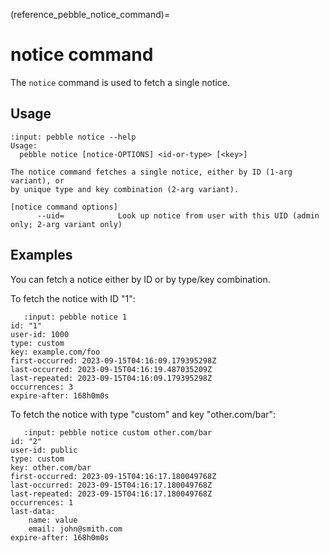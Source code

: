 (reference_pebble_notice_command)=
# notice command

The `notice` command is used to fetch a single notice.

## Usage

<!-- START AUTOMATED OUTPUT -->
```{terminal}
:input: pebble notice --help
Usage:
  pebble notice [notice-OPTIONS] <id-or-type> [<key>]

The notice command fetches a single notice, either by ID (1-arg variant), or
by unique type and key combination (2-arg variant).

[notice command options]
      --uid=            Look up notice from user with this UID (admin only; 2-arg variant only)
```
<!-- END AUTOMATED OUTPUT -->

## Examples

You can fetch a notice either by ID or by type/key combination.

 To fetch the notice with ID "1":

```{terminal}
   :input: pebble notice 1
id: "1"
user-id: 1000
type: custom
key: example.com/foo
first-occurred: 2023-09-15T04:16:09.179395298Z
last-occurred: 2023-09-15T04:16:19.487035209Z
last-repeated: 2023-09-15T04:16:09.179395298Z
occurrences: 3
expire-after: 168h0m0s
```

To fetch the notice with type "custom" and key "other.com/bar":

```{terminal}
   :input: pebble notice custom other.com/bar
id: "2"
user-id: public
type: custom
key: other.com/bar
first-occurred: 2023-09-15T04:16:17.180049768Z
last-occurred: 2023-09-15T04:16:17.180049768Z
last-repeated: 2023-09-15T04:16:17.180049768Z
occurrences: 1
last-data:
    name: value
    email: john@smith.com
expire-after: 168h0m0s
```
